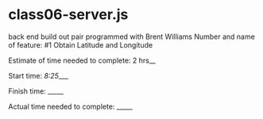 # class06-server.js
back end build out
pair programmed with Brent Williams
Number and name of feature: #1 Obtain Latitude and Longitude

Estimate of time needed to complete: 2 hrs__

Start time: _8:25____

Finish time: _____

Actual time needed to complete: _____